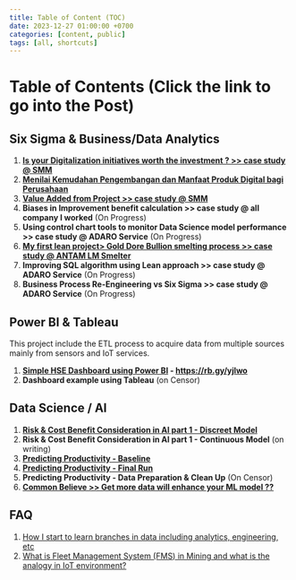 ```yaml
---
title: Table of Content (TOC)
date: 2023-12-27 01:00:00 +0700
categories: [content, public]
tags: [all, shortcuts]
---
```

 
# Table of Contents (Click the link to go into the Post)

## Six Sigma & Business/Data Analytics
1. **[Is your Digitalization initiatives worth the investment ? >> case study @ SMM](https://galuhjoko88.github.io/posts/buzzdigitalization)**
2. **[Menilai Kemudahan Pengembangan dan Manfaat Produk Digital bagi Perusahaan](https://galuhjoko88.github.io/posts/digitaliseasy)**
3. **[Value Added from Project >> case study @ SMM](https://galuhjoko88.github.io/posts/projectvalues)**
4. **Biases in Improvement benefit calculation >> case study @ all company I worked** (On Progress)
5. **Using control chart tools to monitor Data Science model performance >> case study @ ADARO Service** (On Progress)
6. **[My first lean project> Gold Dore Bullion smelting process >> case study @ ANTAM LM Smelter](https://galuhjoko88.github.io/posts/bulion)**
7. **Improving SQL algorithm using Lean approach >> case study @ ADARO Service** (On Progress)
8. **Business Process Re-Engineering vs Six Sigma >> case study @ ADARO Service** (On Progress)

## Power BI & Tableau 
This project include the ETL process to acquire data from multiple sources mainly from sensors and IoT services. 
1. **[Simple HSE Dashboard using Power BI](https://rb.gy/yjlwo) - https://rb.gy/yjlwo**
2. **Dashboard example using Tableau** (on Censor)


## Data Science / AI
1. **[Risk & Cost Benefit Consideration in AI part 1 - Discreet Model](https://galuhjoko88.github.io/posts/riskaipart1/)**
2. **Risk & Cost Benefit Consideration in AI part 1 - Continuous Model** (on writing)
3. **[Predicting Productivity - Baseline](https://galuhjoko88.github.io/posts/predictionpdty)**
4. **[Predicting Productivity - Final Run](https://galuhjoko88.github.io/posts/finalmodel/)**
5. **Predicting Productivity - Data Preparation & Clean Up** (On Censor)
6. **[Common Believe >> Get more data will enhance your ML model ??](https://galuhjoko88.github.io/posts/moredatanotbetter)**

## FAQ
1. [How I start to learn branches in data including analytics, engineering, etc](https://galuhjoko88.github.io/posts/datapath)
2. [What is Fleet Management System (FMS) in Mining and what is the analogy in IoT environment?](https://galuhjoko88.github.io/posts/fms)


